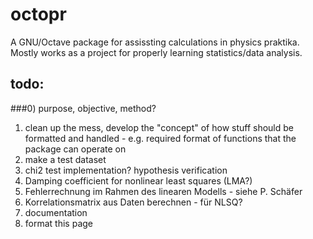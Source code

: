 # octopr
A GNU/Octave package for assissting calculations in physics praktika. Mostly works as a project for properly learning statistics/data analysis.

## todo:
###0) purpose, objective, method?
1) clean up the mess, develop the "concept" of how stuff should be formatted and handled - e.g. required format of functions that the package can operate on
2) make a test dataset
3) chi2 test implementation? hypothesis verification
4) Damping coefficient for nonlinear least squares (LMA?)
5) Fehlerrechnung im Rahmen des linearen Modells - siehe P. Schäfer
6) Korrelationsmatrix aus Daten berechnen - für NLSQ? 
7) documentation
8) format this page
